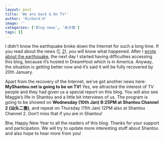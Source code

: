 ```yaml
---
layout: post
title: 'We are back & On TV!'
author: 'Richard.H'
image: ''
categories: ['Blog news', '未分类']
tags: []
---
```


I didn’t know the earthquake broke down the Internet for such a long time. If you read about the news ([1](http://www.informationweek.com/management/showArticle.jhtml?articleID=196801368&subSection=Global), [2](http://www.vanguardngr.com/articles/2002/features/gsm/gsm208012007.html)), you will know what happened. After I [wrote about the earthquake](http://myshantou.net/earthquake.html), the next day I started having difficulties accessing this blog, because it’s hosted in DreamHost which is in America. Anyway, the situation is getting better now and it’s said it will be fully recovered by 20th January.

Apart from the recovery of the Internet, we’ve got another news here: **MyShantou.net is going to be on TV!** Yes, we attracted the interest of TV people and they had given us a special report on this blog. You will also see Maggie’s life in Shantou and a little bit interviews of us. The program is going to be showed on **Wednesday (10th Jan) 8:25PM at Shantou Channel 2 (汕头二套)**, and repeat on Thursday (11th Jan) 12PM also at Shantou Channel 2. Don’t miss that if you are in Shantou!

Btw, Happy New Year to all the readers of this blog. Thanks for your support and participation. We will try to update more interesting stuff about Shantou and also hope to hear more from you!
